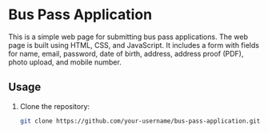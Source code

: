 # Bus Pass Application

This is a simple web page for submitting bus pass applications. The web page is built using HTML, CSS, and JavaScript. It includes a form with fields for name, email, password, date of birth, address, address proof (PDF), photo upload, and mobile number.

## Usage

1. Clone the repository:

   ```bash
   git clone https://github.com/your-username/bus-pass-application.git
